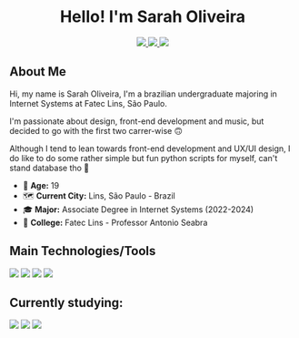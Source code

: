 <div align="center">
    <h1>Hello! I'm Sarah Oliveira</h1>
    <a href="https://www.linkedin.com/in/soliveirarm/">
        <img src="https://img.shields.io/badge/Sarah_Oliveira-0077B5?style=for-the-badge&logo=LinkedIn"/>
    </a>
    <a href="https://codepen.io/soliveirarm">
        <img src="https://img.shields.io/badge/@soliveirarm-000?style=for-the-badge&logo=Codepen">
    </a>
    <a href="https://replit.com/@soliveirarm">
        <img src="https://img.shields.io/badge/@soliveirarm-667881?style=for-the-badge&logo=replit&logoColor=white"/>
    </a>
</div>

## About Me

Hi, my name is Sarah Oliveira, I'm a brazilian undergraduate majoring in Internet Systems at Fatec Lins, São Paulo. 

I'm passionate about design, front-end development and music, but decided to go with the first two carrer-wise 🙃

Although I tend to lean towards front-end development and UX/UI design, I do like to do some rather simple but fun python scripts for myself, can't stand database tho 🫠

- 🔢 **Age:** 19
- 🗺️ **Current City:** Lins, São Paulo - Brazil
- 🎓 **Major:** Associate Degree in Internet Systems (2022-2024)
- 🏫 **College:** Fatec Lins - Professor Antonio Seabra

## Main Technologies/Tools

<div style="display: inline-block" >
    <img src="https://img.shields.io/badge/HTML5-e6532d?style=for-the-badge&logo=html5&logoColor=white" />
    <img src="https://img.shields.io/badge/CSS3-299cf8?style=for-the-badge&logo=css3&logoColor=white"/>
    <img src="https://img.shields.io/badge/JavaScript-f7e025?style=for-the-badge&logo=javascript&logoColor=080808" />
    <img src="https://img.shields.io/badge/Sass-ce6b9c?style=for-the-badge&logo=sass&logoColor=white" />
 </div>


## Currently studying:
<div style="display: inline-block">
    <img src="https://img.shields.io/badge/React-69e4ff?style=for-the-badge&logo=react&logoColor=292929" />
    <img src="https://img.shields.io/badge/styled--components-de7496?style=for-the-badge&logo=styled-components&logoColor=white" />
    <img src="https://img.shields.io/badge/Tailwind_CSS-161d2d?style=for-the-badge&logo=tailwind-css" />
</div>
